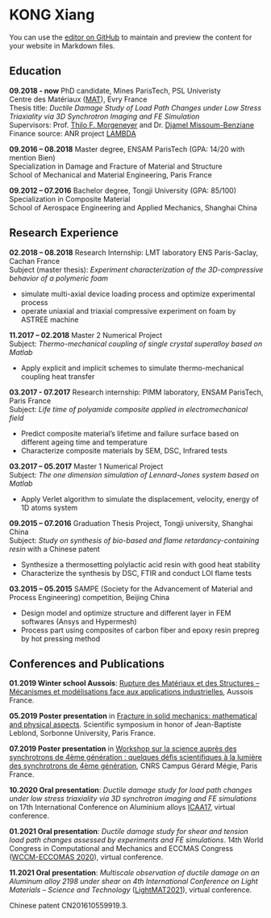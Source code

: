 # KONG Xiang
You can use the [editor on GitHub](https://github.com/XiangKONG2333/pages/edit/main/README.md) to maintain and preview the content for your website in Markdown files.

## Education
**09.2018 - now** PhD candidate, Mines ParisTech, PSL Univeristy  
Centre des Matériaux ([MAT](https://www.mat.minesparis.psl.eu/Accueil/)), Evry France   
Thesis title: *Ductile Damage Study of Load Path Changes under Low Stress Triaxiality via 3D Synchrotron Imaging and FE Simulation*  
Supervisors: Prof. [Thilo F. Morgeneyer](https://matperso.minesparis.psl.eu/Personnel/thilo.morgeneyer/&?lang=en) and Dr. [Djamel Missoum-Benziane](https://www.minesparis.psl.eu/Services/Annuaire/djamel-missoum-benziane)  
Finance source: ANR project [LAMBDA](https://scanr.enseignementsup-recherche.gouv.fr/project/ANR-17-CE08-0051)

**09.2016 – 08.2018** Master degree, ENSAM ParisTech (GPA: 14/20 with mention Bien)  
Specialization in Damage and Fracture of Material and Structure  
School of Mechanical and Material Engineering, Paris France  

**09.2012 – 07.2016** Bachelor degree, Tongji University (GPA: 85/100)  
Specialization in Composite Material  
School of Aerospace Engineering and Applied Mechanics, Shanghai China  

## Research Experience
**02.2018 – 08.2018** Research Internship: LMT laboratory ENS Paris-Saclay, Cachan France  
Subject (master thesis): *Experiment characterization of the 3D-compressive behavior of a polymeric foam*
- simulate multi-axial device loading process and optimize experimental process 
- operate uniaxial and triaxial compressive experiment on foam by ASTREE machine 

**11.2017 – 02.2018** Master 2 Numerical Project  
Subject: *Thermo-mechanical coupling of single crystal superalloy based on Matlab*
-	Apply explicit and implicit schemes to simulate thermo-mechanical coupling heat transfer 

**03.2017 - 07.2017** Research internship: PIMM laboratory, ENSAM ParisTech, Paris France   
Subject: *Life time of polyamide composite applied in electromechanical field*
-	Predict composite material’s lifetime and failure surface based on different ageing time and temperature 
-	Characterize composite materials by SEM, DSC, Infrared tests 

**03.2017 – 05.2017** Master 1 Numerical Project  
Subject: *The one dimension simulation of Lennard-Jones system based on Matlab*
-	Apply Verlet algorithm to simulate the displacement, velocity, energy of 1D atoms system 

**09.2015 – 07.2016** Graduation Thesis Project, Tongji university, Shanghai China   
Subject: *Study on synthesis of bio-based and flame retardancy-containing resin* with a Chinese patent 
-	Synthesize a thermosetting polylactic acid resin with good heat stability 
-	Characterize the synthesis by DSC, FTIR and conduct LOI flame tests 

**03.2015 – 05.2015** SAMPE (Society for the Advancement of Material and Process Engineering) competition, Beijing China 
- Design model and optimize structure and different layer in FEM softwares (Ansys and Hypermesh)
- Process part using composites of carbon fiber and epoxy resin prepreg by hot pressing method

## Conferences and Publications
**01.2019 Winter school Aussois**: [Rupture des Matériaux et des Structures – Mécanismes et modélisations face aux applications industrielles](https://aussois2019.sciencesconf.org/), Aussois France.

**05.2019 Poster presentation** in [Fracture in solid mechanics: mathematical and physical aspects](http://www.leblond2019.ida.upmc.fr/). Scientific symposium in honor of Jean-Baptiste Leblond, Sorbonne University, Paris France.

**07.2019 Poster presentation** in [Workshop sur la science auprès des synchrotrons de 4ème génération : quelques défis scientifiques à la lumière des synchrotrons de 4ème génération](https://synchrotron.sciencesconf.org/), CNRS Campus Gérard Mégie, Paris France.

**10.2020 Oral presentation**: *Ductile damage study for load path changes under low stress triaxiality via 3D synchrotron imaging and FE simulations* on 17th International Conference on Aluminium alloys [ICAA17](https://icaa2020.sciencesconf.org/), virtual conference.

**01.2021 Oral presentation**: *Ductile damage study for shear and tension load path changes assessed by experiments and FE simulations*. 14th World Congress in Computational and Mechanics and ECCMAS Congress ([WCCM-ECCOMAS 2020](https://virtual.wccm-eccomas2020.org/)), virtual conference. 

**11.2021 Oral presentation**: *Multiscale observation of ductile damage on an Aluminum alloy 2198 under shear on 4th International Conference on Light Materials – Science and Technology* ([LightMAT2021](https://dgm.de/lightmat/)), virtual conference.

Chinese patent CN201610559919.3.
